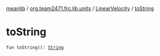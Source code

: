 [meanlib](../../index.md) / [org.team2471.frc.lib.units](../index.md) / [LinearVelocity](index.md) / [toString](./to-string.md)

# toString

`fun toString(): `[`String`](https://kotlinlang.org/api/latest/jvm/stdlib/kotlin/-string/index.html)